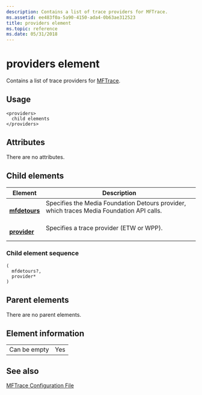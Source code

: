 ```yaml
---
description: Contains a list of trace providers for MFTrace.
ms.assetid: ee483f0a-5a90-4150-ada4-0b63ae312523
title: providers element
ms.topic: reference
ms.date: 05/31/2018
---
```


# providers element

Contains a list of trace providers for [MFTrace](mftrace.md).

## Usage

``` syntax
<providers>
  child elements
</providers>
```

## Attributes

There are no attributes.

## Child elements



| Element                                   | Description                                                                                                      |
|-------------------------------------------|------------------------------------------------------------------------------------------------------------------|
| [**mfdetours**](mfdetours.md)<br/> | Specifies the Media Foundation Detours provider, which traces Media Foundation API calls.<br/> <br/> |
| [**provider**](provider.md)<br/>   | Specifies a trace provider (ETW or WPP).<br/> <br/>                                                  |



### Child element sequence

``` syntax
(
  mfdetours?, 
  provider*
)
```

## Parent elements

There are no parent elements.

## Element information



|              |     |
|--------------|-----|
| Can be empty | Yes |



## See also

<dl> <dt>

[MFTrace Configuration File](mftrace-configuration-file.md)
</dt> </dl>

 

 




